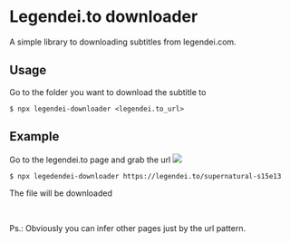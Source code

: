 # Legendei.to downloader 

A simple library to downloading subtitles from legendei.com.

Usage
---

Go to the folder you want to download the subtitle to


```bash=
$ npx legendei-downloader <legendei.to_url>
```

Example
---
Go to the legendei.to page and grab the url
![](https://i.imgur.com/EER5sn5.png)

```bash=
$ npx legedendei-downloader https://legendei.to/supernatural-s15e13
```

The file will be downloaded


<br />
<p class="small">
Ps.: Obviously you can infer other pages just by the url pattern.
</p> 
